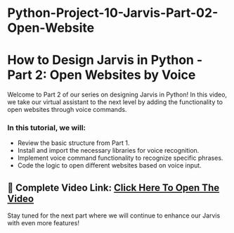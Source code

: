 # Python-Project-10-Jarvis-Part-02-Open-Website
# How to Design Jarvis in Python - Part 2: Open Websites by Voice

Welcome to Part 2 of our series on designing Jarvis in Python! In this video, we take our virtual assistant to the next level by adding the functionality to open websites through voice commands.

### In this tutorial, we will:
- Review the basic structure from Part 1.
- Install and import the necessary libraries for voice recognition.
- Implement voice command functionality to recognize specific phrases.
- Code the logic to open different websites based on voice input.

## 🔗 Complete Video Link: [Click Here To Open The Video](https://youtu.be/Mmcx31w6OyI)

Stay tuned for the next part where we will continue to enhance our Jarvis with even more features!
